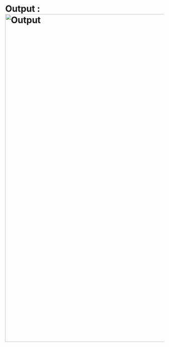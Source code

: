 # Output : <img width="1920" height="1040" alt="Output" src="https://github.com/user-attachments/assets/8d24d6f5-b9f7-40c3-8a0e-147ec291fdc1" />
